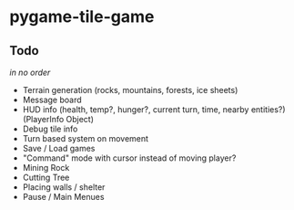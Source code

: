 # pygame-tile-game

## Todo

_in no order_

-   Terrain generation (rocks, mountains, forests, ice sheets)
-   Message board
-   HUD info (health, temp?, hunger?, current turn, time, nearby entities?) (PlayerInfo Object)
-   Debug tile info
-   Turn based system on movement
-   Save / Load games
-   "Command" mode with cursor instead of moving player?
-   Mining Rock
-   Cutting Tree
-   Placing walls / shelter
-   Pause / Main Menues
